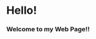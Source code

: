 <!DOCTYPE html>
<html>
  <head>
    <title>Hello!</title>
  </head>
  <body>
    <h1>Hello!</h1>
    <h3>Welcome to my Web Page!!</h3>
  </body>
</html>
